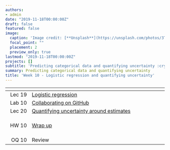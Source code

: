 ```yaml
---
authors:
- admin
date: "2019-11-18T00:00:00Z"
draft: false
featured: false
image:
  caption: 'Image credit: [**Unsplash**](https://unsplash.com/photos/3Tf1J8q9bBA)'
  focal_point: ""
  placement: 2
  preview_only: true
lastmod: "2019-11-18T00:00:00Z"
projects: []
subtitle: 'Predicting categorical data and quantifying uncertainty :crystal_ball:'
summary: Predicting categorical data and quantifying uncertainty
title: 'Week 10 - Logistic regression and quantifying uncertainty'
---
```


| <div style="width:60px"></div>  | <div style="width:420px"></div> |  <div style="width:190px"></div>   |
|---:|---|---|
| Lec 19 | [Logistic regression](/slides/w10_d1-logistic-regression/w10_d1-logistic-regression.html) |  |
| Lab 10 | [Collaborating on GitHub](/labs/lab-10/lab-10-collaborating-on-github.html) | **Due:** Fri, 22 Nov, 17:00 |
| Lec 20 | [Quantifying uncertainty around estimates](/slides/w10_d2-quantifying-uncertainty/w10_d2-quantifying-uncertainty) |  |
| HW 10  | [Wrap up](/hw/hw-10/hw-10-wrap-up.html)    | **Due:** Fri, 29 Nov, 17:00 (Note extended deadline) |
| OQ 10  | Review | **Due:** Fri, 29 Nov, 17:00 |

